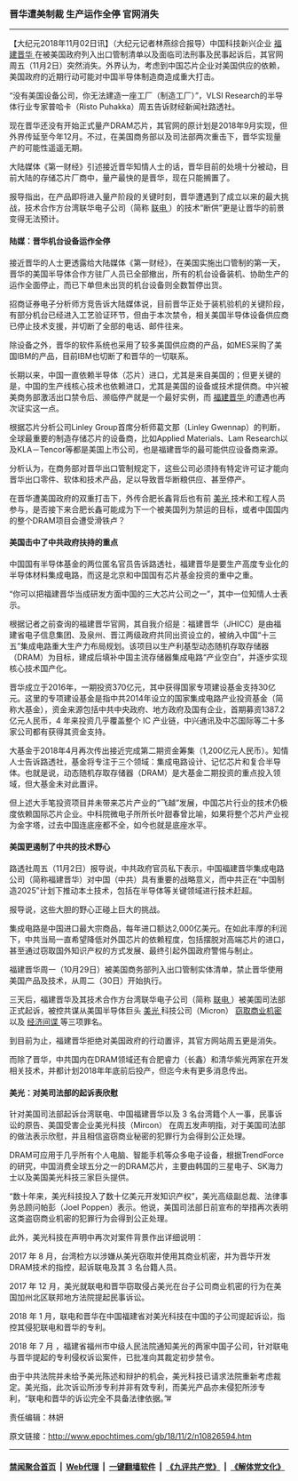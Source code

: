 ### 晋华遭美制裁 生产运作全停 官网消失
------------------------

<p>
 【大纪元2018年11月02日讯】（大纪元记者林燕综合报导）中国科技新兴企业
 <a href="http://www.epochtimes.com/gb/tag/%E7%A6%8F%E5%BB%BA%E6%99%8B%E5%8D%8E.html">
  福建晋华
 </a>
 在被美国政府列入出口管制清单以及面临司法刑事及民事起诉后，其官网周五（11月2日）突然消失。外界认为，考虑到中国芯片企业对美国供应的依赖，美国政府的近期行动可能对中国半导体制造商造成重大打击。
</p>
<p>
 “没有美国设备公司，你无法建造一座工厂（制造工厂）”，VLSI Research的半导体行业专家普哈卡（Risto Puhakka）周五告诉财经新闻社路透社。
</p>
<p>
 现在晋华还没有开始正式量产DRAM芯片，其官网的原计划是2018年9月实现，但外界传延至今年12月。不过，在美国商务部以及司法部两次重击下，晋华实现量产的可能性遥遥无期。
</p>
<p>
 大陆媒体《第一财经》引述接近晋华知情人士的话，晋华目前的处境十分被动，目前大陆的存储芯片厂商中，量产最快的是晋华，现在只能搁置了。
</p>
<p>
 报导指出，在产品即将进入量产阶段的关键时刻，晋华遭遇到了成立以来的最大挑战，技术合作方台湾联华电子公司（简称
 <a href="http://www.epochtimes.com/gb/tag/%E8%81%94%E7%94%B5.html">
  联电
 </a>
 ）的技术“断供”更是让晋华的前景变得无法预计。
</p>
<h4>
 陆媒：晋华机台设备运作全停
</h4>
<p>
 接近晋华的人士更透露给大陆媒体《第一财经》，在美国实施出口管制的第一天，晋华的美国半导体合作方驻厂人员已全部撤出，所有的机台设备装机、协助生产的运作全面停止，而已下单但未出货的机台设备则全数暂停出货。
</p>
<p>
 招商证券电子分析师方竞告诉大陆媒体说，目前晋华正处于装机验机的关键阶段，有部分机台已经进入工艺验证环节，但由于本次禁令，相关美国半导体设备供应商已停止技术支援，并切断了全部的电话、邮件往来。
</p>
<p>
 除设备之外，晋华的软件系统也采用了较多美国供应商的产品，如MES采购了美国IBM的产品，目前IBM也切断了和晋华的一切联系。
</p>
<p>
 长期以来，中国一直依赖半导体（芯片）进口，尤其是来自美国的；但更关键的是，中国的生产线核心技术也依赖进口，尤其是美国的设备或技术提供商。中兴被美商务部激活出口禁令后、濒临停产就是一个最好实例，而
 <a href="http://www.epochtimes.com/gb/tag/%E7%A6%8F%E5%BB%BA%E6%99%8B%E5%8D%8E.html">
  福建晋华
 </a>
 的遭遇也再次证实这一点。
</p>
<p>
 根据芯片分析公司Linley Group首席分析师葛文那（Linley Gwennap）的判断，全球最重要的制造存储芯片的设备商，比如Applied Materials、Lam Research以及KLA－Tencor等都是美国上市公司，也是福建晋华的最可能供应设备商来源。
</p>
<p>
 分析认为，在商务部对晋华出口管制规定下，这些公司必须持有特定许可证才能向晋华出口零件、软体和技术产品，足以导致晋华断粮供应、甚至停产。
</p>
<p>
 在晋华遭美国政府的双重打击下，外传合肥长鑫背后也有前
 <a href="http://www.epochtimes.com/gb/tag/%E7%BE%8E%E5%85%89.html">
  美光
 </a>
 技术和工程人员参与，是否接下来合肥长鑫可能成为下一个被美国列为禁运的目标，或者中国国内的整个DRAM项目会遭受滑铁卢？
</p>
<h4>
 美国击中了中共政府扶持的重点
</h4>
<p>
 中国国有半导体基金的两位匿名官员告诉路透社，福建晋华是要生产高度专业化的半导体材料集成电路，而这是北京和中国国有芯片基金投资的重中之重。
</p>
<p>
 “你可以把福建晋华当成研发方面中国的三大芯片公司之一”，其中一位知情人士表示。
</p>
<p>
 根据记者之前查询的福建晋华官网，其自我介绍是：福建晋华（JHICC）是由福建省电子信息集团、及泉州、晋江两级政府共同出资设立的，被纳入中国“十三五”集成电路重大生产力布局规划。该项目以生产利基型动态随机存取存储器（DRAM）为目标，建成后填补中国主流存储器集成电路“产业空白”，并逐步实现核心技术国产化。
</p>
<p>
 晋华成立于2016年，一期投资370亿元，其中获得国家专项建设基金支持30亿元。这里的专项建设基金是指中共2014年设立的国家集成电路产业投资基金（简称大基金），资金来源包括中共中央政府、地方政府及国有企业，首期募资1387.2亿元人民币，4 年来投资几乎覆盖整个 IC 产业链，中兴通讯及中芯国际等二十多家公司都有获得其资金支持。
</p>
<p>
 大基金于2018年4月再次传出接近完成第二期资金筹集（1,200亿元人民币）。知情人士告诉路透社，基金将专注于三个领域：集成电路设计、记忆芯片和复合半导体。也就是说，动态随机存取存储器（DRAM）是大基金二期投资的重点投入领域，但大基金未对此置评。
</p>
<p>
 但上述大手笔投资项目并未带来芯片产业的“飞越”发展，中国芯片行业的技术仍极度依赖国际芯片企业。中科院微电子所所长叶甜春曾比喻，如果将整个芯片产业视为金字塔，过去中国连底座都不全，如今也就是底座水平。
</p>
<h4>
 美国更遏制了中共的技术野心
</h4>
<p>
 路透社周五（11月2日）报导说，中共政府官员私下表示，中国福建晋华集成电路公司（简称福建晋华）对中国（中共）具有重要的战略意义，而中共正在“中国制造2025”计划下推动本土技术，包括在半导体等关键领域进行技术赶超。
</p>
<p>
 报导说，这些大胆的野心正碰上巨大的挑战。
</p>
<p>
 集成电路是中国进口最大宗商品，每年进口额达2,000亿美元。在如此丰厚的利润下，中共当局一直希望降低对外国芯片的依赖程度，包括摆脱对高端芯片的进口，甚至通过窃取国外知识产权的方式发展、最终引起外国政府警惕与制止。
</p>
<p>
 福建晋华周一（10月29日）被美国商务部列入出口管制实体清单，禁止晋华使用美国产品及技术，从周二（30日）开始执行。
</p>
<p>
 三天后，福建晋华及其技术合作方台湾联华电子公司（简称
 <a href="http://www.epochtimes.com/gb/tag/%E8%81%94%E7%94%B5.html">
  联电
 </a>
 ）被美国司法部正式起诉，被控共谋从美国半导体巨头
 <a href="http://www.epochtimes.com/gb/tag/%E7%BE%8E%E5%85%89.html">
  美光
 </a>
 科技公司（Micron）
 <a href="http://www.epochtimes.com/gb/tag/%E7%AA%83%E5%8F%96%E5%95%86%E4%B8%9A%E6%9C%BA%E5%AF%86.html">
  窃取商业机密
 </a>
 以及
 <a href="http://www.epochtimes.com/gb/tag/%E7%BB%8F%E6%B5%8E%E9%97%B4%E8%B0%8D.html">
  经济间谍
 </a>
 等三项罪名。
</p>
<p>
 到目前为止，福建晋华拒绝对美国政府的行动置评，其官方网站周五更是消失。
</p>
<p>
 而除了晋华，中共国内在DRAM领域还有合肥睿力（长鑫）和清华紫光两家在开发相关技术，并都计划2018年年底前后投产，但迄今未有更多消息传出。
</p>
<h4>
 美光：对美司法部的起诉表欣慰
</h4>
<p>
 针对美国司法部起诉台湾联电、中国福建晋华以及 3 名台湾籍个人一事，民事诉讼的原告、美国受害企业美光科技（Mircon） 在周五发声明指，对于美国司法部的做法表示欣慰，并且相信盗窃商业秘密的犯罪行为会得到公正处理。
</p>
<p>
 DRAM可应用于几乎所有个人电脑、智能手机等众多电子设备，根据TrendForce的研究，中国消费全球五分之一的DRAM芯片，主要由韩国的三星电子、SK海力士以及美国美光科技三家巨头提供。
</p>
<p>
 “数十年来，美光科技投入了数十亿美元开发知识产权”，美光高级副总裁、法律事务总顾问帕彭（Joel Poppen）表示。他说，美国司法部日前宣布的举措再次表明这类盗窃商业机密的犯罪行为会得到公正处理。
</p>
<p>
 此外，美光科技在声明中再次对案件背景作出详细说明：
</p>
<p>
 2017 年 8 月，台湾检方以涉嫌从美光窃取并使用其商业机密，并为晋华开发 DRAM技术的指控，起诉联电及其 3 名台籍人员。
</p>
<p>
 2017 年 12 月，美光就联电和晋华窃取侵占美光在台子公司商业机密的行为在美国加州北区联邦地方法院提起民事诉讼。
</p>
<p>
 2018 年 1 月，联电和晋华在中国福建省对美光科技在中国的子公司提起诉讼，指控其侵犯联电和晋华的专利。
</p>
<p>
 2018 年 7 月 ，福建省福州市中级人民法院通知美光的两家中国子公司，针对联电与晋华提起的专利侵权诉讼案件，已批准向其裁定初步禁令。
</p>
<p>
 由于中共法院并未给予美光陈述和辩护的机会，美光科技已请求法院重新考虑裁定。美光指，此次诉讼所涉专利并非有效专利，而美光产品亦未侵犯所涉专利，“联电和晋华的诉讼完全不具备法律依据。”#
</p>
<p>
 责任编辑：林妍
</p>

原文链接：http://www.epochtimes.com/gb/18/11/2/n10826594.htm


------------------------
#### [禁闻聚合首页](https://github.com/gfw-breaker/banned-news/blob/master/README.md) &nbsp;|&nbsp; [Web代理](https://github.com/gfw-breaker/open-proxy/blob/master/README.md) &nbsp;|&nbsp; [一键翻墙软件](https://github.com/gfw-breaker/nogfw/blob/master/README.md) &nbsp;|&nbsp; [《九评共产党》](https://github.com/gfw-breaker/9ping.md/blob/master/README.md#九评之一评共产党是什么) &nbsp;|&nbsp; [《解体党文化》](https://github.com/gfw-breaker/jtdwh.md/blob/master/README.md#绪论)